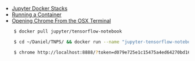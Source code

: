 - [Jupyter Docker Stacks](https://jupyter-docker-stacks.readthedocs.io/en/latest/)
- [Running a Container](https://jupyter-docker-stacks.readthedocs.io/en/latest/using/running.html)
- [Opening Chrome From the OSX Terminal](http://alexba.in/blog/2012/03/23/open-chrome-from-terminal/)

```bash
    $ docker pull jupyter/tensorflow-notebook
```

```bash
    $ cd ~/Daniel/TNPS/ && docker run --name "jupyter-tensorflow-notebook" --rm -v "$PWD":/home/jovyan/work -p 8888:8888 jupyter/tensorflow-notebook
```

```bash
    $ chrome http://localhost:8888/?token=d079e725e1c15475a4ed64270bd165c52680d4f35adaaeb1
```
